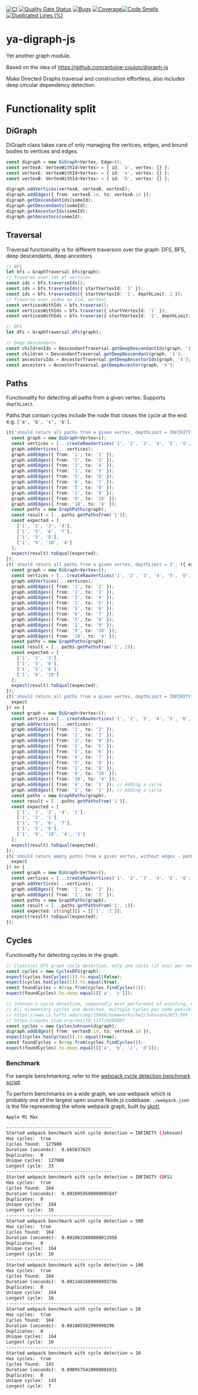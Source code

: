[![CI](https://github.com/kt-public/digraph-js/actions/workflows/ci.yml/badge.svg?branch=main)](https://github.com/kt-public/digraph-js/actions/workflows/ci.yml)
[![Quality Gate Status](https://sonarcloud.io/api/project_badges/measure?project=kt-public_digraph-js&metric=alert_status)](https://sonarcloud.io/summary/new_code?id=kt-public_digraph-js)
[![Bugs](https://sonarcloud.io/api/project_badges/measure?project=kt-public_digraph-js&metric=bugs)](https://sonarcloud.io/summary/new_code?id=kt-public_digraph-js)
[![Coverage](https://sonarcloud.io/api/project_badges/measure?project=kt-public_digraph-js&metric=coverage)](https://sonarcloud.io/summary/new_code?id=kt-public_digraph-js)[![Code Smells](https://sonarcloud.io/api/project_badges/measure?project=kt-public_digraph-js&metric=code_smells)](https://sonarcloud.io/summary/new_code?id=kt-public_digraph-js)
[![Duplicated Lines (%)](https://sonarcloud.io/api/project_badges/measure?project=kt-public_digraph-js&metric=duplicated_lines_density)](https://sonarcloud.io/summary/new_code?id=kt-public_digraph-js)

# ya-digraph-js

Yet another graph module.

Based on the idea of https://github.com/antoine-coulon/digraph-js

Make Directed Graphs traversal and construction effortless, also includes deep circular dependency detection.

# Functionality split

## DiGraph

DiGraph class takes care of only managing the vertices, edges, and bound bodies to vertices and edges.

```ts
const digraph = new DiGraph<Vertex, Edge>();
const vertexA: VertexWithId<Vertex> = { id: 'a', vertex: {} };
const vertexE: VertexWithId<Vertex> = { id: 'e', vertex: {} };
const vertexB: VertexWithId<Vertex> = { id: 'b', vertex: {} };

digraph.addVertices(vertexA, vertexB, vertexE);
digraph.addEdges({ from: vertexE.id, to: vertexA.id });
digraph.getDescendantIds(someId);
digraph.getDescendants(someId);
digraph.getAncestorIds(someId);
digraph.getAncestors(someId);
```

## Traversal

Traversal functionality is for different traversion over the graph: DFS, BFS, deep descendants, deep ancestors

```ts
// BFS
let bfs = GraphTraversal.bfs(graph);
// Traverse over ids of vertices
const ids = bfs.traverseIds();
const ids = bfs.traverseIds({ startVertexId: '1' });
const ids = bfs.traverseIds({ startVertexId: '1', depthLimit: 2 });
// Traverse over nodes as {id, vertex}
const verticesWithIds = bfs.traverse();
const verticesWithIds = bfs.traverse({ startVertexId: '1' });
const verticesWithIds = bfs.traverse({ startVertexId: '1', depthLimit: 2 });

// DFS
let dfs = GraphTraversal.dfs(graph);

// Deep descendants
const childrenIds = DescendantTraversal.getDeepDescendantIds(graph, '1');
const children = DescendantTraversal.getDeepDescendant(graph, '1');
const ancestorsIds = AncestorTraversal.getDeepAncestorIds(graph, '4');
const ancestors = AncestorTraversal.getDeepAncestor(graph, '4');
```

## Paths

Functionality for detecting all paths from a given vertex. Supports `depthLimit`.

Paths that contain cycles include the node that closes the cycle at the end e.g. `['a', 'b', 'c', 'b']`.

```ts
it('should return all paths from a given vertex, depthLimit = INFINITY', ({ expect }) => {
  const graph = new DiGraph<Vertex>();
  const vertices = [...createRawVertices('1', '2', '3', '4', '5', '6', '7', '8', '9', '10')];
  graph.addVertices(...vertices);
  graph.addEdges({ from: '1', to: '2' });
  graph.addEdges({ from: '2', to: '3' });
  graph.addEdges({ from: '3', to: '4' });
  graph.addEdges({ from: '1', to: '5' });
  graph.addEdges({ from: '5', to: '6' });
  graph.addEdges({ from: '6', to: '7' });
  graph.addEdges({ from: '5', to: '8' });
  graph.addEdges({ from: '1', to: '9' });
  graph.addEdges({ from: '9', to: '10' });
  graph.addEdges({ from: '10', to: '4' });
  const paths = new GraphPaths(graph);
  const result = [...paths.getPathsFrom('1')];
  const expected = [
    ['1', '2', '3', '4'],
    ['1', '5', '6', '7'],
    ['1', '5', '8'],
    ['1', '9', '10', '4']
  ];
  expect(result).toEqual(expected);
});
it('should return all paths from a given vertex, depthLimit = 3', ({ expect }) => {
  const graph = new DiGraph<Vertex>();
  const vertices = [...createRawVertices('1', '2', '3', '4', '5', '6', '7', '8', '9', '10')];
  graph.addVertices(...vertices);
  graph.addEdges({ from: '1', to: '2' });
  graph.addEdges({ from: '2', to: '3' });
  graph.addEdges({ from: '3', to: '4' });
  graph.addEdges({ from: '1', to: '5' });
  graph.addEdges({ from: '5', to: '6' });
  graph.addEdges({ from: '6', to: '7' });
  graph.addEdges({ from: '5', to: '8' });
  graph.addEdges({ from: '1', to: '9' });
  graph.addEdges({ from: '9', to: '10' });
  graph.addEdges({ from: '10', to: '4' });
  const paths = new GraphPaths(graph);
  const result = [...paths.getPathsFrom('1', 2)];
  const expected = [
    ['1', '2', '3'],
    ['1', '5', '6'],
    ['1', '5', '8'],
    ['1', '9', '10']
  ];
  expect(result).toEqual(expected);
});
it('should return all paths from a given vertex, depthLimit = INFINITY, with cycles', ({
  expect
}) => {
  const graph = new DiGraph<Vertex>();
  const vertices = [...createRawVertices('1', '2', '3', '4', '5', '6', '7', '8', '9', '10')];
  graph.addVertices(...vertices);
  graph.addEdges({ from: '1', to: '2' });
  graph.addEdges({ from: '2', to: '3' });
  graph.addEdges({ from: '3', to: '4' });
  graph.addEdges({ from: '1', to: '5' });
  graph.addEdges({ from: '5', to: '6' });
  graph.addEdges({ from: '6', to: '7' });
  graph.addEdges({ from: '5', to: '8' });
  graph.addEdges({ from: '1', to: '9' });
  graph.addEdges({ from: '9', to: '10' });
  graph.addEdges({ from: '10', to: '4' });
  graph.addEdges({ from: '4', to: '1' }); // Adding a cycle
  graph.addEdges({ from: '2', to: '1' }); // Adding a cycle
  const paths = new GraphPaths(graph);
  const result = [...paths.getPathsFrom('1')];
  const expected = [
    ['1', '2', '3', '4', '1'],
    ['1', '2', '1'],
    ['1', '5', '6', '7'],
    ['1', '5', '8'],
    ['1', '9', '10', '4', '1']
  ];
  expect(result).toEqual(expected);
});
it('should return empty paths from a given vertex, without edges - paths with just one vertex are not emitted', ({
  expect
}) => {
  const graph = new DiGraph<Vertex>();
  const vertices = [...createRawVertices('1', '2', '3', '4', '5', '6', '7', '8', '9', '10')];
  graph.addVertices(...vertices);
  graph.addEdges({ from: '1', to: '2' });
  graph.addEdges({ from: '2', to: '3' });
  const paths = new GraphPaths(graph);
  const result = [...paths.getPathsFrom('1', 1)];
  const expected: string[][] = [['1', '2']];
  expect(result).toEqual(expected);
});
```

## Cycles

Functionality for detecting cycles in the graph.

```ts
// Classical DFS graph cycle detection, only one cycle (if any) per node is detected, supports depthLimit
const cycles = new CyclesDFS(graph);
expect(cycles.hasCycles(1)).to.equal(false);
expect(cycles.hasCycles(2)).to.equal(true);
const foundCycles = Array.from(cycles.findCycles(2));
expect(foundCycles).to.deep.equal([['a', 'c']]);

// Johnson's cycle detection, supposedly most performant of existing, does not support depthLimit
// All elementary cycles are detected, multiple cycles per node possible
// https://www.cs.tufts.edu/comp/150GA/homeworks/hw1/Johnson%2075.PDF
// https://epubs.siam.org/doi/10.1137/0205007
const cycles = new CyclesJohnson(digraph);
digraph.addEdges({ from: vertexD.id, to: vertexA.id });
expect(cycles.hasCycles()).to.equal(true);
const foundCycles = Array.from(cycles.findCycles());
expect(foundCycles).to.deep.equal([['a', 'b', 'c', 'd']]);
```

### Benchmark

For sample benchmarking, refer to the [webpack cycle detection benchmark script](./benchmarks/webpack/find-cycles.js).

To perform benchmarks on a wide graph, we use webpack which is probably one of the largest open source Node.js codebase. `./webpack.json` is the file representing the whole webpack graph, built by [skott](https://github.com/antoine-coulon/skott).

`Apple M1 Max`

```bash
----------------------------------------
Started webpack benchmark with cycle detection = INFINITY (Johnson)
Has cycles:  true
Cycles found:  127988
Duration (seconds):  9.665837625
Duplicates:  0
Unique cycles:  127988
Longest cycle:  33
----------------------------------------
Started webpack benchmark with cycle detection = INFINITY (DFS)
Has cycles:  true
Cycles found:  164
Duration (seconds):  0.0016959590000005847
Duplicates:  0
Unique cycles:  164
Longest cycle:  16
----------------------------------------
Started webpack benchmark with cycle detection = 500
Has cycles:  true
Cycles found:  164
Duration (seconds):  0.0010632080000013958
Duplicates:  0
Unique cycles:  164
Longest cycle:  16
----------------------------------------
Started webpack benchmark with cycle detection = 100
Has cycles:  true
Cycles found:  164
Duration (seconds):  0.0011481669999993756
Duplicates:  0
Unique cycles:  164
Longest cycle:  16
----------------------------------------
Started webpack benchmark with cycle detection = 20
Has cycles:  true
Cycles found:  164
Duration (seconds):  0.001005582999998296
Duplicates:  0
Unique cycles:  164
Longest cycle:  16
----------------------------------------
Started webpack benchmark with cycle detection = 10
Has cycles:  true
Cycles found:  143
Duration (seconds):  0.0009575420000001031
Duplicates:  0
Unique cycles:  143
Longest cycle:  7
```

